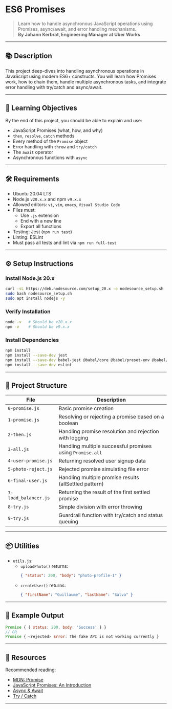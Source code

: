 # ES6 Promises

> Learn how to handle asynchronous JavaScript operations using Promises, async/await, and error handling mechanisms.  
> **By Johann Kerbrat, Engineering Manager at Uber Works**

---

## 📚 Description

This project deep-dives into handling asynchronous operations in JavaScript using modern ES6+ constructs. You will learn how Promises work, how to chain them, handle multiple asynchronous tasks, and integrate error handling with try/catch and async/await.

---

## 🎯 Learning Objectives

By the end of this project, you should be able to explain and use:

- JavaScript Promises (what, how, and why)
- `then`, `resolve`, `catch` methods
- Every method of the `Promise` object
- Error handling with `throw` and `try/catch`
- The `await` operator
- Asynchronous functions with `async`

---

## 🛠️ Requirements

- Ubuntu 20.04 LTS
- Node.js `v20.x.x` and npm `v9.x.x`
- Allowed editors: `vi`, `vim`, `emacs`, `Visual Studio Code`
- Files must:
  - Use `.js` extension
  - End with a new line
  - Export all functions
- Testing: Jest (`npm run test`)
- Linting: ESLint
- Must pass all tests and lint via `npm run full-test`

---

## ⚙️ Setup Instructions

### Install Node.js 20.x

```bash
curl -sL https://deb.nodesource.com/setup_20.x -o nodesource_setup.sh
sudo bash nodesource_setup.sh
sudo apt install nodejs -y
```

### Verify Installation

```bash
node -v   # Should be v20.x.x
npm -v    # Should be v9.x.x
```

### Install Dependencies

```bash
npm install
npm install --save-dev jest
npm install --save-dev babel-jest @babel/core @babel/preset-env @babel/cli
npm install --save-dev eslint
```

---

## 📁 Project Structure

| File | Description |
|------|-------------|
| `0-promise.js` | Basic promise creation |
| `1-promise.js` | Resolving or rejecting a promise based on a boolean |
| `2-then.js` | Handling promise resolution and rejection with logging |
| `3-all.js` | Handling multiple successful promises using `Promise.all` |
| `4-user-promise.js` | Returning resolved user signup data |
| `5-photo-reject.js` | Rejected promise simulating file error |
| `6-final-user.js` | Handling multiple promise results (allSettled pattern) |
| `7-load_balancer.js` | Returning the result of the first settled promise |
| `8-try.js` | Simple division with error throwing |
| `9-try.js` | Guardrail function with try/catch and status queuing |

---

## 📦 Utilities

- `utils.js`:
  - `uploadPhoto()` returns:
    ```json
    { "status": 200, "body": "photo-profile-1" }
    ```
  - `createUser()` returns:
    ```json
    { "firstName": "Guillaume", "lastName": "Salva" }
    ```

---

## 🧪 Example Output

```js
Promise { { status: 200, body: 'Success' } }
// OR
Promise { <rejected> Error: The fake API is not working currently }
```

---

## 📎 Resources

Recommended reading:

- [MDN: Promise](https://developer.mozilla.org/en-US/docs/Web/JavaScript/Reference/Global_Objects/Promise)
- [JavaScript Promises: An Introduction](https://developers.google.com/web/fundamentals/primers/promises)
- [Async & Await](https://developer.mozilla.org/en-US/docs/Learn/JavaScript/Asynchronous/Async_await)
- [Try / Catch](https://developer.mozilla.org/en-US/docs/Web/JavaScript/Reference/Statements/try...catch)

---
